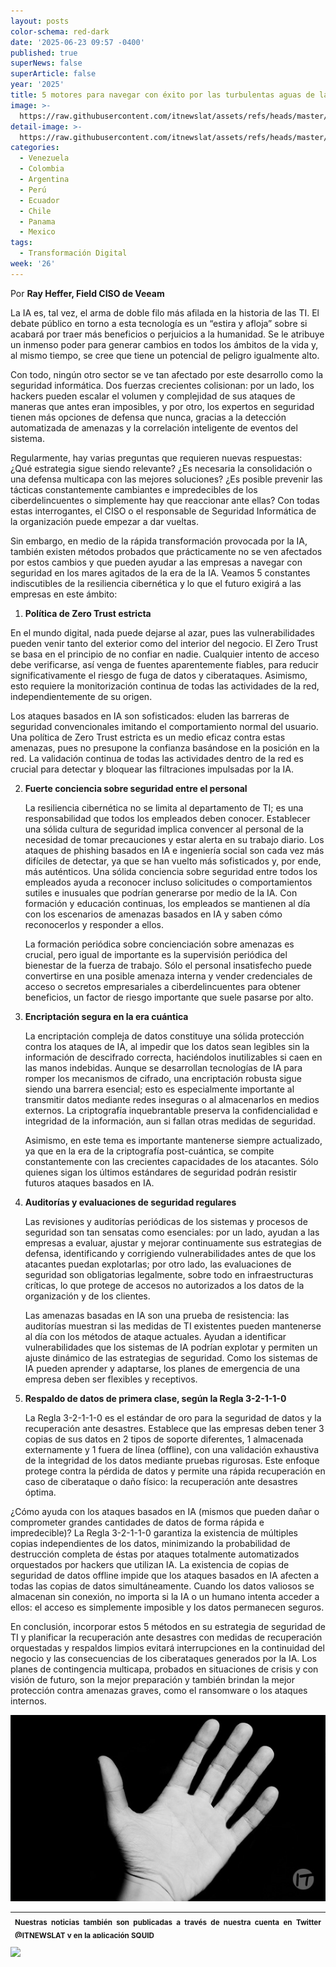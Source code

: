```yaml
---
layout: posts
color-schema: red-dark
date: '2025-06-23 09:57 -0400'
published: true
superNews: false
superArticle: false
year: '2025'
title: 5 motores para navegar con éxito por las turbulentas aguas de la IA
image: >-
  https://raw.githubusercontent.com/itnewslat/assets/refs/heads/master/img/540x320/Cinco-p.jpg
detail-image: >-
  https://raw.githubusercontent.com/itnewslat/assets/refs/heads/master/img/1024x680/Cinco-g.jpg
categories:
  - Venezuela
  - Colombia
  - Argentina
  - Perú
  - Ecuador
  - Chile
  - Panama
  - Mexico
tags:
  - Transformación Digital
week: '26'
---
```

Por **Ray Heffer, Field CISO de Veeam**

La IA es, tal vez, el arma de doble filo más afilada en la historia de las TI. El debate público en torno a esta tecnología es un “estira y afloja” sobre si acabará por traer más beneficios o perjuicios a la humanidad. Se le atribuye un inmenso poder para generar cambios en todos los ámbitos de la vida y, al mismo tiempo, se cree que tiene un potencial de peligro igualmente alto.

Con todo, ningún otro sector se ve tan afectado por este desarrollo como la seguridad informática. Dos fuerzas crecientes colisionan: por un lado, los hackers pueden escalar el volumen y complejidad de sus ataques de maneras que antes eran imposibles, y por otro, los expertos en seguridad tienen más opciones de defensa que nunca, gracias a la detección automatizada de amenazas y la correlación inteligente de eventos del sistema.

Regularmente, hay varias preguntas que requieren nuevas respuestas: ¿Qué estrategia sigue siendo relevante? ¿Es necesaria la consolidación o una defensa multicapa con las mejores soluciones? ¿Es posible prevenir las tácticas constantemente cambiantes e impredecibles de los ciberdelincuentes o simplemente hay que reaccionar ante ellas? Con todas estas interrogantes, el CISO o el responsable de Seguridad Informática de la organización puede empezar a dar vueltas. 

Sin embargo, en medio de la rápida transformación provocada por la IA, también existen métodos probados que prácticamente no se ven afectados por estos cambios y que pueden ayudar a las empresas a navegar con seguridad en los mares agitados de la era de la IA. Veamos 5 constantes indiscutibles de la resiliencia cibernética y lo que el futuro exigirá a las empresas en este ámbito:

1.	**Política de Zero Trust estricta**

  En el mundo digital, nada puede dejarse al azar, pues las vulnerabilidades pueden venir tanto del exterior como del interior del negocio. El Zero Trust se basa en el principio de no confiar en nadie. Cualquier intento de acceso debe verificarse, así venga de fuentes aparentemente fiables, para reducir significativamente el riesgo de fuga de datos y ciberataques. Asimismo, esto requiere la monitorización continua de todas las actividades de la red, independientemente de su origen.

  Los ataques basados en IA son sofisticados: eluden las barreras de seguridad convencionales imitando el comportamiento normal del usuario. Una política de Zero Trust estricta es un medio eficaz contra estas amenazas, pues no presupone la confianza basándose en la posición en la red. La validación continua de todas las actividades dentro de la red es crucial para detectar y bloquear las filtraciones impulsadas por la IA.

2.	**Fuerte conciencia sobre seguridad entre el personal**

	La resiliencia cibernética no se limita al departamento de TI; es una responsabilidad que todos los empleados deben conocer. Establecer una sólida cultura de seguridad implica convencer al personal de la necesidad de tomar precauciones y estar alerta en su trabajo diario. Los ataques de phishing basados en IA e ingeniería social son cada vez más difíciles de detectar, ya que se han vuelto más sofisticados y, por ende, más auténticos. Una sólida conciencia sobre seguridad entre todos los empleados ayuda a reconocer incluso solicitudes o comportamientos sutiles e inusuales que podrían generarse por medio de la IA. Con formación y educación continuas, los empleados se mantienen al día con los escenarios de amenazas basados en IA y saben cómo reconocerlos y responder a ellos.

	La formación periódica sobre concienciación sobre amenazas es crucial, pero igual de importante es la supervisión periódica del bienestar de la fuerza de trabajo. Sólo el personal insatisfecho puede convertirse en una posible amenaza interna y vender credenciales de acceso o secretos empresariales a ciberdelincuentes para obtener beneficios, un factor de riesgo importante que suele pasarse por alto.

3.	**Encriptación segura en la era cuántica**

	La encriptación compleja de datos constituye una sólida protección contra los ataques de IA, al impedir que los datos sean legibles sin la información de descifrado correcta, haciéndolos inutilizables si caen en las manos indebidas. Aunque se desarrollan tecnologías de IA para romper los mecanismos de cifrado, una encriptación robusta sigue siendo una barrera esencial; esto es especialmente importante al transmitir datos mediante redes inseguras o al almacenarlos en medios externos. La criptografía inquebrantable preserva la confidencialidad e integridad de la información, aun si fallan otras medidas de seguridad.

	Asimismo, en este tema es importante mantenerse siempre actualizado, ya que en la era de la criptografía post-cuántica, se compite constantemente con las crecientes capacidades de los atacantes. Sólo quienes sigan los últimos estándares de seguridad podrán resistir futuros ataques basados en IA.

4.	**Auditorías y evaluaciones de seguridad regulares**

	Las revisiones y auditorías periódicas de los sistemas y procesos de seguridad son tan sensatas como esenciales: por un lado, ayudan a las empresas a evaluar, ajustar y mejorar continuamente sus estrategias de defensa, identificando y corrigiendo vulnerabilidades antes de que los atacantes puedan explotarlas; por otro lado, las evaluaciones de seguridad son obligatorias legalmente, sobre todo en infraestructuras críticas, lo que protege de accesos no autorizados a los datos de la organización y de los clientes.

	Las amenazas basadas en IA son una prueba de resistencia: las auditorías muestran si las medidas de TI existentes pueden mantenerse al día con los métodos de ataque actuales. Ayudan a identificar vulnerabilidades que los sistemas de IA podrían explotar y permiten un ajuste dinámico de las estrategias de seguridad. Como los sistemas de IA pueden aprender y adaptarse, los planes de emergencia de una empresa deben ser flexibles y receptivos.

5.	**Respaldo de datos de primera clase, según la Regla 3-2-1-1-0**

	La Regla 3-2-1-1-0 es el estándar de oro para la seguridad de datos y la recuperación ante desastres. Establece que las empresas deben tener 3 copias de sus datos en 2 tipos de soporte diferentes, 1 almacenada externamente y 1 fuera de línea (offline), con una validación exhaustiva de la integridad de los datos mediante pruebas rigurosas. Este enfoque protege contra la pérdida de datos y permite una rápida recuperación en caso de ciberataque o daño físico: la recuperación ante desastres óptima.

¿Cómo ayuda con los ataques basados en IA (mismos que pueden dañar o comprometer grandes cantidades de datos de forma rápida e impredecible)? La Regla 3-2-1-1-0 garantiza la existencia de múltiples copias independientes de los datos, minimizando la probabilidad de destrucción completa de éstas por ataques totalmente automatizados orquestados por hackers que utilizan IA. La existencia de copias de seguridad de datos offline impide que los ataques basados en IA afecten a todas las copias de datos simultáneamente. Cuando los datos valiosos se almacenan sin conexión, no importa si la IA o un humano intenta acceder a ellos: el acceso es simplemente imposible y los datos permanecen seguros.

En conclusión, incorporar estos 5 métodos en su estrategia de seguridad de TI y planificar la recuperación ante desastres con medidas de recuperación orquestadas y respaldos limpios evitará interrupciones en la continuidad del negocio y las consecuencias de los ciberataques generados por la IA. Los planes de contingencia multicapa, probados en situaciones de crisis y con visión de futuro, son la mejor preparación y también brindan la mejor protección contra amenazas graves, como el ransomware o los ataques internos. 

![](https://raw.githubusercontent.com/itnewslat/assets/refs/heads/master/img/540x320/Cinco-p.jpg)

<table style="height: 42px;" width="569">
<tbody>
<tr>
<td style="text-align: justify;"><sub><strong>Nuestras noticias también son publicadas a través de nuestra cuenta en Twitter <a href="https://twitter.com/itnewslat?lang=es">@ITNEWSLAT</a> y en la aplicación <a href="https://squidapp.co/en/">SQUID</a></strong></sub></td>
</tr>
</tbody>
</table>

<img src="https://tracker.metricool.com/c3po.jpg?hash=56f88a41e39ab42c063cc51676587a04"/>